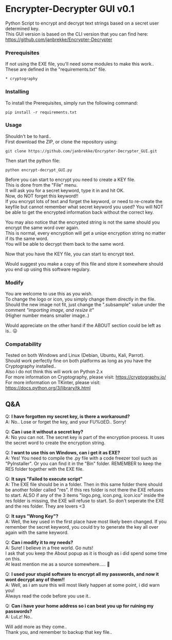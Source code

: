 # Encrypter-Decrypter GUI v0.1
Python Script to encrypt and decrypt text strings based on a secret user determined key.  
This GUI version is based on the CLI version that you can find here:\
https://github.com/janbrekke/Encrypter-Decrypter


### Prerequisites

If not using the EXE file, you'll need some modules to make this work..\
These are defined in the "requirements.txt" file.

```
* cryptography
```
### Installing

To install the Prerequisites, simply run the following command:

```
pip install -r requirements.txt
```
### Usage
Shouldn't be to hard..  
First download the ZIP, or clone the repository using:

```
git clone https://github.com/janbrekke/Encrypter-Decrypter_GUI.git
```
Then start the python file:

```
python encrypt-decrypt_GUI.py
```
Before you can start to encrypt you need to create a KEY file.\
This is done from the "File" menu.\
It will ask you for a secret keyword, type it in and hit OK.\
Now, do NOT forget this keyword!!\
If you encrypt lots of text and forget the keyword, or need to re-create the keyfile but cannot remember what secret keyword you used?  You will NOT be able to get the encrypted information back without the correct key.

You may also notice that the encrypted string is not the same should you encrypt the same word over again.  
This is normal, every encryption will get a uniqe encryption string no matter if its the same word.  
You will be able to decrypt them back to the same word.

Now that you have the KEY file, you can start to encrypt text.

Would suggest you make a copy of this file and store it somewhere should you end up using this software regulary.

### Modify
You are welcome to use this as you wish.\
To change the logo or icon, you simply change them directly in the file.\
Should the new image not fit, just change the ".subsample" value under the comment _"importing image, and resize it"_ \
(Higher number means smaller image..)

Would appreciate on the other hand if the ABOUT section could be left as is.. :stuck_out_tongue:


### Compatability
Tested on both Windows and Linux (Debian, Ubuntu, Kali, Parrot).\
Should work perfectly fine on both platforms as long as you have the Cryptography installed..\
Also i do not think this will work on Python 2.x\
For more information on Cryptography, please visit: https://cryptography.io/  
For more information on TKinter, please visit: https://docs.python.org/3/library/tk.html

## Q&A
Q: **I have forgotten my secret key, is there a workaround?**  
A: No.. Lose or forget the key, and your FU%¤ED.. Sorry!

Q: **Can i use it without a secret key?**  
A: No you can not. The secret key is part of the encryption process. It uses the secret word to create the encryption string.

Q: **I want to use this on Windows, can i get it as EXE?**  
A: Yes! You need to compile the .py file with a code freezer tool such as "PyInstaller".
   Or you can find it in the "Bin" folder.
   REMEMBER to keep the RES folder together with the EXE file.

Q: **It says "Failed to execute script"**\
A: The EXE file should be in a folder. Then in this same folder there should be another folder called "res".
   If this res folder is not there the EXE refuses to start.
   ALSO if any of the 3 items "logo.png, icon.png, icon.ico" inside the res folder is missing, the EXE will refuse to start.
   So don't seperate the EXE and the res folder. They are lovers <3

Q: **It says "Wrong Key"?**  
A: Well, the key used in the first place have most likely been changed. If you remember the secret keyword, you could try to generate the key all over again with the same keyword.

Q: **Can i modify it to my needs?**  
A: Sure! I believe in a free world. Go nuts!  
I ask that you keep the About popup as it is though as i did spend some time on this.  
At least mention me as a source somewhere..... :pray:

Q: **I used your stupid software to encrypt all my passwords, and now it wont decrypt any of them!!**  
A: Well, as i am sure this will most likely happen at some point, i did warn you!  
Always read the code before you use it..

Q: **Can i have your home address so i can beat you up for ruining my passwords?**  
A: LuLz! No..

Will add more as they come..  
Thank you, and remember to backup that key file..
